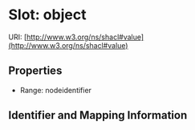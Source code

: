 # Slot: object

URI: [http://www.w3.org/ns/shacl#value](http://www.w3.org/ns/shacl#value)



<!-- no inheritance hierarchy -->


## Properties

 * Range: nodeidentifier



## Identifier and Mapping Information





